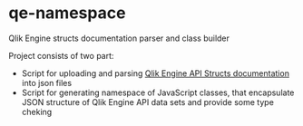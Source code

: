 # qe-namespace
Qlik Engine structs documentation parser and class builder

Project consists of two part:
- Script for uploading and parsing [Qlik Engine API Structs documentation](http://help.qlik.com/en-US/sense-developer/June2017/Subsystems/EngineAPI/Content/Structs/OverviewStruct.htm) into json files
- Script for generating namespace of JavaScript classes, that encapsulate JSON structure of Qlik Engine API data sets and provide some type cheking